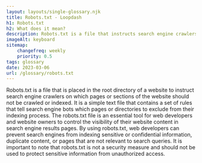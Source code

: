 ```yaml
--- 
layout: layouts/single-glossary.njk
title: Robots.txt - Loopdash
h1: Robots.txt
h2: What does it mean?
description: Robots.txt is a file that instructs search engine crawlers which pages or sections of a WordPress website should not be indexed or crawled.
imageAlt: keyboard
sitemap:
	changefreq: weekly
	priority: 0.5
tags: glossary
date: 2023-03-06
url: /glossary/robots.txt
---
```


Robots.txt is a file that is placed in the root directory of a website to instruct search engine crawlers on which pages or sections of the website should not be crawled or indexed. It is a simple text file that contains a set of rules that tell search engine bots which pages or directories to exclude from their indexing process. The robots.txt file is an essential tool for web developers and website owners to control the visibility of their website content in search engine results pages. By using robots.txt, web developers can prevent search engines from indexing sensitive or confidential information, duplicate content, or pages that are not relevant to search queries. It is important to note that robots.txt is not a security measure and should not be used to protect sensitive information from unauthorized access.
